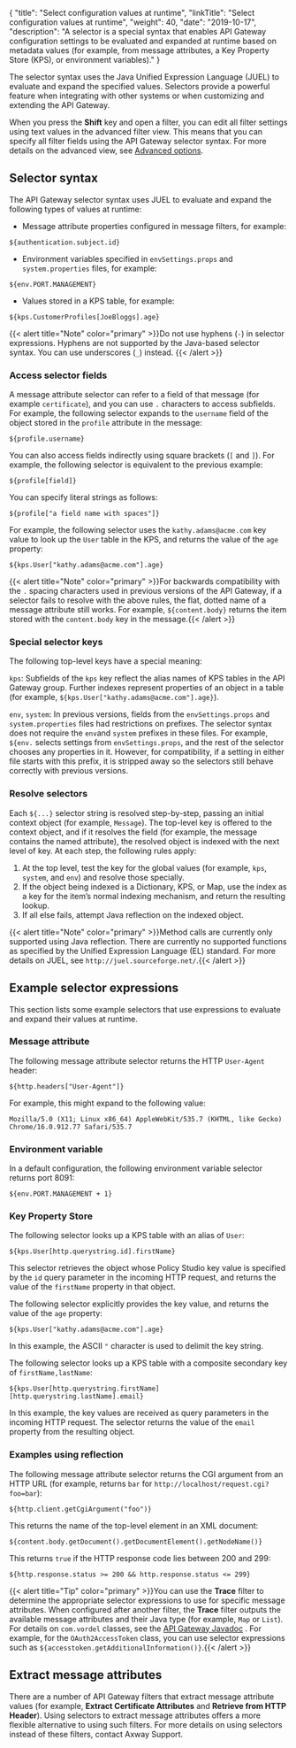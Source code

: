 {
"title": "Select configuration values at runtime",
"linkTitle": "Select configuration values at runtime",
"weight": 40,
"date": "2019-10-17",
"description": "A selector is a special syntax that enables API Gateway configuration settings to be evaluated and expanded at runtime based on metadata values (for example, from message attributes, a Key Property Store (KPS), or environment variables)."
}

The selector syntax uses the Java Unified Expression Language (JUEL) to evaluate and expand the specified values. Selectors provide a powerful feature when integrating with other systems or when customizing and extending the API Gateway.

When you press the **Shift**
key and open a filter, you can edit all filter settings using text values in the advanced filter view. This means that you can specify all filter fields using the API Gateway selector syntax. For more details on the advanced view, see [Advanced options](/docs/apigw_poldev/general_ps_settings/#advanced-options).

## Selector syntax

The API Gateway selector syntax uses JUEL to evaluate and expand the following types of values at runtime:

* Message attribute properties configured in message filters, for example:

```
${authentication.subject.id}
```

* Environment variables specified in `envSettings.props`
    and `system.properties`
    files, for example:

```
${env.PORT.MANAGEMENT}
```

* Values stored in a KPS table, for example:

```
${kps.CustomerProfiles[JoeBloggs].age}
```

{{< alert title="Note" color="primary" >}}Do not use hyphens (`-`) in selector expressions. Hyphens are not supported by the Java-based selector syntax. You can use underscores (`_`) instead. {{< /alert >}}

### Access selector fields

A message attribute selector can refer to a field of that message (for example `certificate`), and you can use `.`
characters to access subfields. For example, the following selector expands to the `username`
field of the object stored in the `profile`
attribute in the message:

```
${profile.username}
```

You can also access fields indirectly using square brackets (`[`
and `]`). For example, the following selector is equivalent to the previous example:

```
${profile[field]}
```

You can specify literal strings as follows:

```
${profile["a field name with spaces"]}
```

For example, the following selector uses the `kathy.adams@acme.com`
key value to look up the `User`
table in the KPS, and returns the value of the `age`
property:

```
${kps.User["kathy.adams@acme.com"].age}
```

{{< alert title="Note" color="primary" >}}For backwards compatibility with the `.`
spacing characters used in previous versions of the API Gateway, if a selector fails to resolve with the above rules, the flat, dotted name of a message attribute still works. For example, `${content.body}`
returns the item stored with the `content.body`
key in the message.{{< /alert >}}

### Special selector keys

The following top-level keys have a special meaning:

`kps`: Subfields of the `kps` key reflect the alias names of KPS tables in the API Gateway group. Further indexes represent properties of an object in a table (for example, `${kps.User["kathy.adams@acme.com"].age}`).

`env`, `system`: In previous versions, fields from the `envSettings.props` and `system.properties` files had restrictions on prefixes. The selector syntax does not require the `env`and `system` prefixes in these files. For example, `${env.` selects settings from `envSettings.props`, and the rest of the selector chooses any properties in it. However, for compatibility, if a setting in either file starts with this prefix, it is stripped away so the selectors still behave correctly with previous versions.

### Resolve selectors

Each `${...}`
selector string is resolved step-by-step, passing an initial context object (for example, `Message`). The top-level key is offered to the context object, and if it resolves the field (for example, the message contains the named attribute), the resolved object is indexed with the next level of key. At each step, the following rules apply:

1. At the top level, test the key for the global values (for example, `kps`, `system`, and `env`) and resolve those specially.
2. If the object being indexed is a Dictionary, KPS, or Map, use the index as a key for the item’s normal indexing mechanism, and return the resulting lookup.
3. If all else fails, attempt Java reflection on the indexed object.

{{< alert title="Note" color="primary" >}}Method calls are currently only supported using Java reflection. There are currently no supported functions as specified by the Unified Expression Language (EL) standard. For more details on JUEL, see `http://juel.sourceforge.net/`.{{< /alert >}}

## Example selector expressions

This section lists some example selectors that use expressions to evaluate and expand their values at runtime.

### Message attribute

The following message attribute selector returns the HTTP `User-Agent`
header:

```
${http.headers["User-Agent"]}
```

For example, this might expand to the following value:

```
Mozilla/5.0 (X11; Linux x86_64) AppleWebKit/535.7 (KHTML, like Gecko) Chrome/16.0.912.77 Safari/535.7
```

### Environment variable

In a default configuration, the following environment variable selector returns port 8091:

```
${env.PORT.MANAGEMENT + 1}
```

### Key Property Store

The following selector looks up a KPS table with an alias of `User`:

```
${kps.User[http.querystring.id].firstName}
```

This selector retrieves the object whose Policy Studio key value is specified by the `id`
query parameter in the incoming HTTP request, and returns the value of the `firstName`
property in that object.

The following selector explicitly provides the key value, and returns the value of the `age`
property:

```
${kps.User["kathy.adams@acme.com"].age}
```

In this example, the ASCII `"`
character is used to delimit the key string.

The following selector looks up a KPS table with a composite secondary key of `firstName,lastName`:

```
${kps.User[http.querystring.firstName][http.querystring.lastName].email}
```

In this example, the key values are received as query parameters in the incoming HTTP request. The selector returns the value of the `email`
property from the resulting object.

### Examples using reflection

The following message attribute selector returns the CGI argument from an HTTP URL (for example, returns `bar`
for `http://localhost/request.cgi?foo=bar`):

```
${http.client.getCgiArgument("foo")}
```

This returns the name of the top-level element in an XML document:

```
${content.body.getDocument().getDocumentElement().getNodeName()}
```

This returns `true` if the HTTP response code lies between 200 and 299:

```
${http.response.status >= 200 && http.response.status <= 299}
```

{{< alert title="Tip" color="primary" >}}You can use the **Trace**
filter to determine the appropriate selector expressions to use for specific message attributes. When configured after another filter, the **Trace** filter outputs the available message attributes and their Java type (for example, `Map`
or `List`). For details on `com.vordel` classes, see the [API Gateway Javadoc](https://support.axway.com/htmldoc/1433380)
. For example, for the `OAuth2AccessToken`
class, you can use selector expressions such as `${accesstoken.getAdditionalInformation()}`.{{< /alert >}}

## Extract message attributes

There are a number of API Gateway filters that extract message attribute values (for example, **Extract Certificate Attributes**
and **Retrieve from HTTP Header**). Using selectors to extract message attributes offers a more flexible alternative to using such filters. For more details on using selectors instead of these filters, contact Axway Support.
